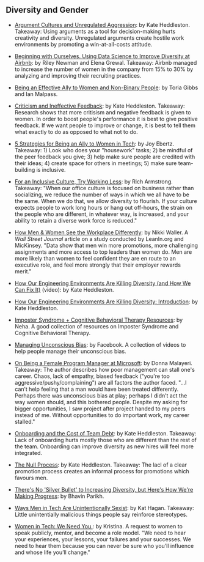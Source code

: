 ## Diversity and Gender

- [Argument Cultures and Unregulated Aggression](https://www.kateheddleston.com/blog/argument-cultures-and-unregulated-aggression): by Kate Heddleston. Takeaway: Using arguments as a tool for decision-making hurts creativity and diversity. Unregulated arguments create hostile work environments by promoting a win-at-all-costs attitude.

- [Beginning with Ourselves. Using Data Science to Improve Diversity at Airbnb](https://medium.com/airbnb-engineering/beginning-with-ourselves-48c5ed46a703): by Riley Newman and Elena Grewal. Takeaway: Airbnb managed to increase the number of women in the company from 15% to 30% by analyzing and improving their recruiting practices.

- [Being an Effective Ally to Women and Non-Binary People](https://codeascraft.com/2016/10/19/being-an-effective-ally-to-women-and-non-binary-people/): by Toria Gibbs and Ian Malpass.

- [Criticism and Ineffective Feedback](https://www.kateheddleston.com/blog/criticism-and-ineffective-feedback): by Kate Heddleston. Takeaway: Research shows that more critisism and negative feedback is given to women. In order to boost people's performance it is best to give positive feedback. If we want people to improve or change, it is best to tell them what exactly to do as opposed to what not to do.

- [5 Strategies for Being an Ally to Women in Tech](https://austinstartups.com/5-strategies-for-being-an-ally-to-women-in-tech-d4b51e5e4fcf): by Joy Ebertz. Takeaway: 1) Look who does your "housework" tasks; 2) be mindful of the peer feedback you give; 3) help make sure people are credited with their ideas; 4) create space for others in meetings; 5) make sure team-building is inclusive.

- [For an Inclusive Culture, Try Working Less](https://hackernoon.com/for-inclusive-culture-maybe-less-is-more-87b663662cea): by Rich Armstrong. Takeaway: "When our office culture is focused on business rather than socializing, we reduce the number of ways in which we all have to be the same. When we do that, we allow diversity to flourish. If your culture expects people to work long hours or hang out off-hours, the strain on the people who are different, in whatever way, is increased, and your ability to retain a diverse work force is reduced."

- [How Men & Women See the Workplace Differently](http://graphics.wsj.com/how-men-and-women-see-the-workplace-differently/): by Nikki Waller. A *Wall Street Journal* article on a study conducted by LeanIn.org and MicKinsey. "Data show that men win more promotions, more challenging assignments and more access to top leaders than women do. Men are more likely than women to feel confident they are en route to an executive role, and feel more strongly that their employer rewards merit."

- [How Our Engineering Environments Are Killing Diversity (and How We Can Fix It)](https://www.youtube.com/watch?v=kNke_4WOWAU) (video): by Kate Heddleston.

- [How Our Engineering Environments Are Killing Diversity: Introduction](https://kateheddleston.com/blog/how-our-engineering-environments-are-killing-diversity-introduction): by Kate Heddleston.

- [Imposter Syndrome + Cognitive Behavioral Therapy Resources](https://nerdneha.tumblr.com/post/99575500980/imposter-syndrome-cognitive-behavioral-therapy): by Neha. A good collection of resources on Imposter Syndrome and Cognitive Behavioral Therapy.

- [Managing Unconscious Bias](https://managingbias.fb.com/): by Facebook. A collection of videos to help people manage their unconscious bias.

- [On Being a Female Program Manager at Microsoft](https://medium.com/@lindydonna/on-being-a-female-program-manager-at-microsoft-9be6aa9243f4): by Donna Malayeri. Takeaway: The author describes how poor management can stall one's career. Chaos, lack of empathy, biased feedback ("you're too aggressive/pushy/complaining") are all factors the author faced. "...I can’t help feeling that a man would have been treated differently. Perhaps there was unconscious bias at play; perhaps I didn’t act the way women should, and this bothered people. Despite my asking for bigger opportunities, I saw project after project handed to my peers instead of me. Without opportunities to do important work, my career stalled."

- [Onboarding and the Cost of Team Debt](https://kateheddleston.com/blog/onboarding-and-the-cost-of-team-debt): by Kate Heddleston. Takeaway: Lack of onboarding hurts mostly those who are different than the rest of the team. Onboarding can improve diversity as new hires will feel more integrated.

- [The Null Process](https://kateheddleston.com/blog/the-null-process): by Kate Heddleston. Takeaway: The lacl of a clear promotion process creates an informal process for promotions which favours men.

- [There's No 'Silver Bullet' to Increasing Diversity, but Here's How We're Making Progress](https://magoosh.com/blog/silver-bullet-diversity-progress/): by Bhavin Parikh.

- [Ways Men in Tech Are Unintentionally Sexist](https://notapattern.net/2014/10/14/ways-men-in-tech-are-unintentionally-sexist/): by Kat Hagan. Takeaway: Little unintentially malicious things people say reinforce stereotypes.

- [Women in Tech: We Need You ](https://dev.to/binarycodess/women-in-tech-we-need-you): by Kristina. A request to women to speak publicly, mentor, and become a role model. "We need to hear your experiences, your lessons, your failures and your successes. We need to hear them because you can never be sure who you’ll influence and whose life you’ll change."
